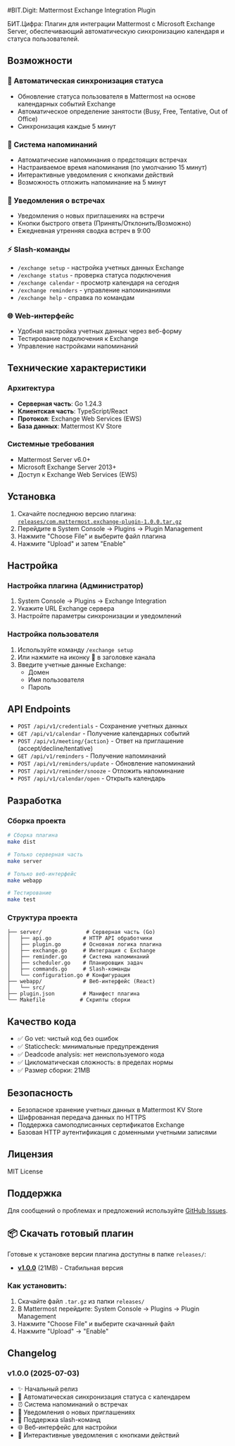 #BIT.Digit: Mattermost Exchange Integration Plugin

БИТ.Цифра: Плагин для интеграции Mattermost с Microsoft Exchange Server, обеспечивающий автоматическую синхронизацию календаря и статуса пользователей.

## Возможности

### 🔄 Автоматическая синхронизация статуса
- Обновление статуса пользователя в Mattermost на основе календарных событий Exchange
- Автоматическое определение занятости (Busy, Free, Tentative, Out of Office)
- Синхронизация каждые 5 минут

### 📅 Система напоминаний
- Автоматические напоминания о предстоящих встречах
- Настраиваемое время напоминания (по умолчанию 15 минут)
- Интерактивные уведомления с кнопками действий
- Возможность отложить напоминание на 5 минут

### 📧 Уведомления о встречах
- Уведомления о новых приглашениях на встречи
- Кнопки быстрого ответа (Принять/Отклонить/Возможно)
- Ежедневная утренняя сводка встреч в 9:00

### ⚡ Slash-команды
- `/exchange setup` - настройка учетных данных Exchange
- `/exchange status` - проверка статуса подключения
- `/exchange calendar` - просмотр календаря на сегодня
- `/exchange reminders` - управление напоминаниями
- `/exchange help` - справка по командам

### 🌐 Web-интерфейс
- Удобная настройка учетных данных через веб-форму
- Тестирование подключения к Exchange
- Управление настройками напоминаний

## Технические характеристики

### Архитектура
- **Серверная часть**: Go 1.24.3
- **Клиентская часть**: TypeScript/React
- **Протокол**: Exchange Web Services (EWS)
- **База данных**: Mattermost KV Store

### Системные требования
- Mattermost Server v6.0+
- Microsoft Exchange Server 2013+
- Доступ к Exchange Web Services (EWS)

## Установка

1. Скачайте последнюю версию плагина: [`releases/com.mattermost.exchange-plugin-1.0.0.tar.gz`](releases/com.mattermost.exchange-plugin-1.0.0.tar.gz)
2. Перейдите в System Console → Plugins → Plugin Management
3. Нажмите "Choose File" и выберите файл плагина
4. Нажмите "Upload" и затем "Enable"

## Настройка

### Настройка плагина (Администратор)
1. System Console → Plugins → Exchange Integration
2. Укажите URL Exchange сервера
3. Настройте параметры синхронизации и уведомлений

### Настройка пользователя
1. Используйте команду `/exchange setup`
2. Или нажмите на иконку 📧 в заголовке канала
3. Введите учетные данные Exchange:
   - Домен
   - Имя пользователя
   - Пароль

## API Endpoints

- `POST /api/v1/credentials` - Сохранение учетных данных
- `GET /api/v1/calendar` - Получение календарных событий
- `POST /api/v1/meeting/{action}` - Ответ на приглашение (accept/decline/tentative)
- `GET /api/v1/reminders` - Получение напоминаний
- `POST /api/v1/reminders/update` - Обновление напоминаний
- `POST /api/v1/reminder/snooze` - Отложить напоминание
- `POST /api/v1/calendar/open` - Открыть календарь

## Разработка

### Сборка проекта
```bash
# Сборка плагина
make dist

# Только серверная часть
make server

# Только веб-интерфейс
make webapp

# Тестирование
make test
```

### Структура проекта
```
├── server/              # Серверная часть (Go)
│   ├── api.go          # HTTP API обработчики
│   ├── plugin.go       # Основная логика плагина
│   ├── exchange.go     # Интеграция с Exchange
│   ├── reminder.go     # Система напоминаний
│   ├── scheduler.go    # Планировщик задач
│   ├── commands.go     # Slash-команды
│   └── configuration.go # Конфигурация
├── webapp/             # Веб-интерфейс (React)
│   └── src/
├── plugin.json         # Манифест плагина
└── Makefile           # Скрипты сборки
```

## Качество кода

- ✅ Go vet: чистый код без ошибок
- ✅ Staticcheck: минимальные предупреждения
- ✅ Deadcode analysis: нет неиспользуемого кода
- ✅ Цикломатическая сложность: в пределах нормы
- ✅ Размер сборки: 21MB

## Безопасность

- Безопасное хранение учетных данных в Mattermost KV Store
- Шифрованная передача данных по HTTPS
- Поддержка самоподписанных сертификатов Exchange
- Базовая HTTP аутентификация с доменными учетными записями

## Лицензия

MIT License

## Поддержка

Для сообщений о проблемах и предложений используйте [GitHub Issues](https://github.com/chastnik/mattermost_plugin_exchange_firstbit/issues).

## 📦 Скачать готовый плагин

Готовые к установке версии плагина доступны в папке `releases/`:

- **[v1.0.0](releases/com.mattermost.exchange-plugin-1.0.0.tar.gz)** (21MB) - Стабильная версия

### Как установить:
1. Скачайте файл `.tar.gz` из папки `releases/`
2. В Mattermost перейдите: System Console → Plugins → Plugin Management
3. Нажмите "Choose File" и выберите скачанный файл
4. Нажмите "Upload" → "Enable"

## Changelog

### v1.0.0 (2025-07-03)
- ✨ Начальный релиз
- 🔄 Автоматическая синхронизация статуса с календарем
- ⏰ Система напоминаний о встречах
- 📧 Уведомления о новых приглашениях
- 💬 Поддержка slash-команд
- 🌐 Веб-интерфейс для настройки
- 📱 Интерактивные уведомления с кнопками действий 